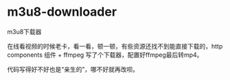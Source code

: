 # m3u8-downloader
m3u8下载器



在线看视频的时候老卡，看一看，顿一顿，有些资源还找不到能直接下载的，http components 组件 + ffmpeg 写了个下载器，配置好ffmpeg最后转mp4。

代码写得好不好也是“亲生的”，哪不好就再改呗。
